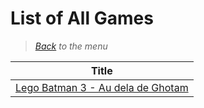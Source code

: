 # List of All Games


> *[Back](../games.md) to the menu*

| Title |
| --- |
| [Lego Batman 3 - Au dela de Ghotam](https://fr.m.wikipedia.org/wiki/Lego_Batman_3_:_Au-del%C3%A0_de_Gotham) |
